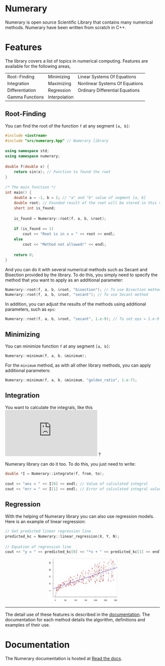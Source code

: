 # Numerary

Numerary is open source Scientific Library that contains many numerical methods. Numerary have been written from scratch in C++.

# Features

The library covers a list of topics in numerical computing. Features are available for the following areas,

|                 |               |                                 |
| --------------- | ------------- | ------------------------------- |
| Root-Finding    | Minimizing    | Linear Systems Of Equations     |
| Integration     | Maximizing    | Nonlinear Systems Of Equations  |
| Differentiation | Regression    | Ordinary Differential Equations |
| Gamma Functions | Interpolation |                                 |

## Root-Finding

You can find the root of the function `f` at any segment `[a, b]`:

```cpp
#include <iostream>
#include "src/numerary.hpp" // Numerary library

using namespace std;
using namespace numerary;

double f(double x) {
    return sin(x); // Function to found the root
}

/* The main function */
int main() {
    double a = -1, b = 1; // "a" and "b" value of segment [a, b]
    double root; // Founded result of the root will be stored in this variable
    short int is_found;

    is_found = Numerary::root(f, a, b, &root);

    if (is_found == 1)
        cout << "Root is in x = " << root << endl;
    else
        cout << "Method not allowed!" << endl;

    return 0;
}
```

And you can do it with several numerical methods such as Secant and Bisection provided by the library. To do this, you simply need to specify the method that you want to apply as an additional parameter:

```cpp
Numerary::root(f, a, b, &root, "bisection"); // To use Bisection method
Numerary::root(f, a, b, &root, "secant"); // To use Secant method
```

In addition, you can adjust the results of the methods using additional parameters, such as `eps`:

```cpp
Numerary::root(f, a, b, &root, "secant", 1.e-9); // To set eps = 1.e-9
```

## Minimizing

You can minimize function `f` at any segment `[a, b]`:

```cpp
Numerary::minimum(f, a, b, &minimum);
```

For the `minimum` method, as with all other library methods, you can apply additional parameters:

```cpp
Numerary::minimum(f, a, b, &minimum, "golden_ratio", 1.e-7);
```

## Integration

You want to calculate the integrals, like this ![\int_{0}^{1} (5x^3 + 2\cos{x}) dx](https://latex.codecogs.com/gif.latex?%5Cinline%20%5Csmall%20%5Cint_%7B0%7D%5E%7B1%7D%20%285x%5E3%20+%202%5Ccos%7Bx%7D%29%20dx) ?

Numerary library can do it too. To do this, you just need to write:

```cpp
double *I = Numerary::integrate(f, from, to);

cout << "ans = " << I[0] << endl; // Value of calculated integral
cout << "err = " << I[1] << endl; // Error of calculated integral value
```

## Regression

With the helping of Numerary library you can also use regression models. Here is an example of linear regression:

```cpp
// Get predicted linear regression line
predicted_kc = Numerary::linear_regression(X, Y, N);

// Equation of regression line
cout << "y = " << predicted_kc[0] << "*x + " << predicted_kc[1] << endl; // y=k*x+c
```

<p align="center">
  <img width="45%" height="45%" src="./docs/img/linear-regression-1.png">
</p>


---

The detail use of these features is described in the [documentation](#documentation). The documentation for each method details the algorithm, definitions and examples of their use.

# Documentation

The Numerary documentation is hosted at [Read the docs](https://numerary.readthedocs.io/).
